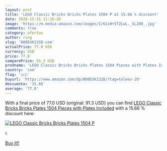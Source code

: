 ```yaml
---
layout: post
title: 'LEGO Classic Bricks Bricks Plates 1504 P at 15.66 % discount'
date: 2020-12-31 11:16:26
image: 'https://m.media-amazon.com/images/I/61cW+If2LwL._SL200_.jpg'
comments: true
category: ofertas
author: ring
slug: 'B08D3K131D-com'
actualPrice: 77.0 USD
currency: USD
price: 77.0
comparePrice: 91.3 USD
prodname: 'LEGO Classic Bricks Bricks Plates 1504 Pieces with Plates Included'
country: 'com'
flag: '🇺🇸'
buyurl: 'https://www.amazon.com/dp/B08D3K131D/?tag=tolees-20'
descuento: '15.66'
average: '77.0'
---
```


With a final price of 77.0 USD (original: 91.3 USD) you can find [LEGO Classic Bricks Bricks Plates 1504 Pieces with Plates Included](https://www.amazon.com/dp/B08D3K131D/?tag=tolees-20) with a  15.66 % discount here:

[![LEGO Classic Bricks Bricks Plates 1504 P](https://m.media-amazon.com/images/I/61cW+If2LwL._SL200_.jpg)](https://www.amazon.com/dp/B08D3K131D/?tag=tolees-20)

ℹ️:


[Buy it!!](https://www.amazon.com/dp/B08D3K131D/?tag=tolees-20)
